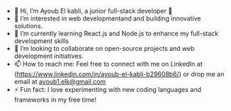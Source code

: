 - 👋 Hi, I’m Ayoub El kabli, a junior full-stack developer 🚀
- 👀 I’m interested in web developmentand and building innovative solutions.
- 🌱 I’m currently learning React.js and Node.js to enhance my full-stack development skills
- 💞️  I’m looking to collaborate on open-source projects and web development initiatives.
- 📫 How to reach me: Feel free to connect with me on LinkedIn at (https://www.linkedin.com/in/ayoub-el-kabli-b29608b6/) or drop me an email at ayoub1.elk@gmail.com
- ⚡ Fun fact: I love experimenting with new coding languages and frameworks in my free time!

<!---
Ayoubelkabli/Ayoubelkabli is a ✨ special ✨ repository because its `README.md` (this file) appears on your GitHub profile.
You can click the Preview link to take a look at your changes.
--->
